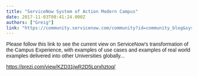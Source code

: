 ```yaml
---
title: "ServiceNow System of Action Modern Campus"
date: 2017-11-03T08:41:24.000Z
authors: ["Greig"]
link: "https://community.servicenow.com/community?id=community_blog&sys_id=446e2eaddbd0dbc01dcaf3231f9619ed"
---
```

<p><span style="font-family: calibri, verdana, arial, sans-serif;">Please follow this link to see the current view on ServiceNow's transformation of the Campus Experience, with examples of use cases and examples of real world examples delivered into other Universities globally...</span></p><p></p><p><span style="font-family: calibri, verdana, arial, sans-serif;"><a title="k-external-small" class="jive-link-external-small" href="https://prezi.com/view/KZD31jwR2D5Lprxhztoq/" rel="nofollow" target="_blank">https://prezi.com/view/KZD31jwR2D5Lprxhztoq/</a></span></p>